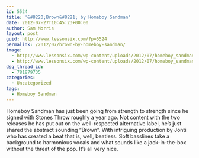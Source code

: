 ```yaml
---
id: 5524
title: '&#8220;Brown&#8221; by Homeboy Sandman'
date: 2012-07-27T10:45:23+00:00
author: Sam Morris
layout: post
guid: http://www.lessonsix.com/?p=5524
permalink: /2012/07/brown-by-homeboy-sandman/
image:
  - http://www.lessonsix.com/wp-content/uploads/2012/07/homeboy_sandman.jpeg
  - http://www.lessonsix.com/wp-content/uploads/2012/07/homeboy_sandman.jpeg
dsq_thread_id:
  - 781879735
categories:
  - Uncategorized
tags:
  - Homeboy Sandman
---
```

Homeboy Sandman has just been going from strength to strength since he signed with Stones Throw roughly a year ago. Not content with the two releases he has put out on the well-respected alternative label, he&#8217;s just shared the abstract sounding &#8220;Brown&#8221;. With intriguing production by Jonti who has created a beat that is, well, beatless. Soft basslines take a background to harmonious vocals and what sounds like a jack-in-the-box without the threat of the pop. It&#8217;s all very nice.